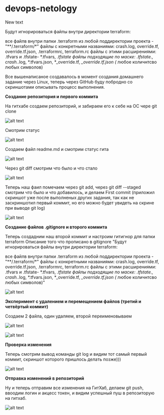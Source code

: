# devops-netology
New text

Будут игнорироваться файлы внутри директории terraform:

все файлв внутри папки .terraform из любой поддиректории проекта - "**/.terraform/*"
файлы с конкретными названиями: crash.log, override.tf, override.tf.json, .terraformrc, terraform.rc
файлы с этими расширениями: .tfvars и .tfstate- *.tfvars, *.tfstate
файлы подходящие по маске:  .tfstate., crash.*.log, *.tfvars.json, *_override.tf, *_override.tf.json  (* любое количнтсво любых символов)

Все вышенаписаное создавалось в момент создания домашнего задание через Linux, теперь через GitHub буду побродно со скриншотами описывать процесс выполнения.

**Создание репозитория и первого коммита**

На гитхабе создаем репозиторий, и забираем его к себе на ОС чере git clone


![alt text](https://github.com/mezhibo/devops-netology/blob/afdb630dbdec17699a0025b91bc801d0af3f4071/IMG/1.jpg)

Смотрим статус 

![alt text](https://github.com/mezhibo/devops-netology/blob/afdb630dbdec17699a0025b91bc801d0af3f4071/IMG/2.jpg)


Создаем файл readme.md и смотрим статус гита

![alt text](https://github.com/mezhibo/devops-netology/blob/afdb630dbdec17699a0025b91bc801d0af3f4071/IMG/3.jpg)

Через git diff смотрим что  было и что стало 

![alt text](https://github.com/mezhibo/devops-netology/blob/afdb630dbdec17699a0025b91bc801d0af3f4071/IMG/4.jpg)


Теперь наш фаил помечаем через git add, через git diff --staged смотрим что было и что добавилось, и делаем First commit (приложил скриншот уже после выполненых других задания, так как не заскриншотил первый коммит, но его можно будет увидеть на скрине при выводе git log)

![alt text](https://github.com/mezhibo/devops-netology/blob/3f4362d579296826ff96625c26573c190af92893/IMG/12.jpg)



**Создание файлов .gitignore и второго коммита**

Теперь создадним наш второй коммит и настроим гитигнор для папки terraform
 Описание того что прописано в gitignore
"Будут игнорироваться файлы внутри директории terraform:

все файлв внутри папки .terraform из любой поддиректории проекта - "**/.terraform/*"
файлы с конкретными названиями: crash.log, override.tf, override.tf.json, .terraformrc, terraform.rc
файлы с этими расширениями: .tfvars и .tfstate- *.tfvars, *.tfstate
файлы подходящие по маске:  .tfstate., crash.*.log, *.tfvars.json, *_override.tf, *_override.tf.json  (* любое количнтсво любых символов)"

![alt text](https://github.com/mezhibo/devops-netology/blob/3f4362d579296826ff96625c26573c190af92893/IMG/6.jpg)


**Эксперимент с удалением и перемещением файлов (третий и четвёртый коммит)**

Создаем 2 файла, один удаляем, второй переименовываем

![alt text](https://github.com/mezhibo/devops-netology/blob/3f4362d579296826ff96625c26573c190af92893/IMG/8.jpg)


![alt text](https://github.com/mezhibo/devops-netology/blob/3f4362d579296826ff96625c26573c190af92893/IMG/9.jpg)

**Проверка изменения**

Теперь смотрим вывод команды git log и видим тот самый первый коммит, скриншот которого пришлось делать позже)))

![alt text](https://github.com/mezhibo/devops-netology/blob/3f4362d579296826ff96625c26573c190af92893/IMG/10.jpg)


**Отправка изменений в репозиторий**

Ну и теперь отправим все изменения на ГитХаб, делаем git push, ввоодим логин и акцесс токен, и видим успешный пуш в репозиторую на гитхаб.

![alt text](https://github.com/mezhibo/devops-netology/blob/3f4362d579296826ff96625c26573c190af92893/IMG/11.jpg)
